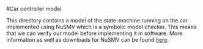 #Car controller model

This directory contains a model of the state-machine running on the car implemented using NuSMV which is a symbolic model checker. This means that we can verify our model before implementing it in software. More information as well as downloads for NuSMV can be found [here](http://nusmv.fbk.eu/).
